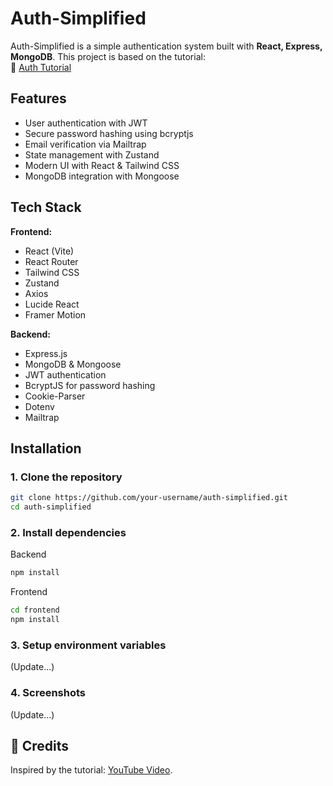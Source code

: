 # Auth-Simplified

Auth-Simplified is a simple authentication system built with **React, Express, MongoDB**. This project is based on the tutorial:  
🔗 [Auth Tutorial](https://youtu.be/pmvEgZC55Cg?si=xUT2yttY8D3NXvcA)

## Features

- User authentication with JWT
- Secure password hashing using bcryptjs
- Email verification via Mailtrap
- State management with Zustand
- Modern UI with React & Tailwind CSS
- MongoDB integration with Mongoose

## Tech Stack

**Frontend:**

- React (Vite)
- React Router
- Tailwind CSS
- Zustand
- Axios
- Lucide React
- Framer Motion

**Backend:**

- Express.js
- MongoDB & Mongoose
- JWT authentication
- BcryptJS for password hashing
- Cookie-Parser
- Dotenv
- Mailtrap

## Installation

### 1. Clone the repository

```sh
git clone https://github.com/your-username/auth-simplified.git
cd auth-simplified
```

### 2. Install dependencies

Backend

```sh
npm install
```

Frontend

```sh
cd frontend
npm install
```

### 3. Setup environment variables

(Update...)

### 4. Screenshots

(Update...)

## 📝 Credits

Inspired by the tutorial: [YouTube Video](https://youtu.be/pmvEgZC55Cg?si=xUT2yttY8D3NXvcA).
